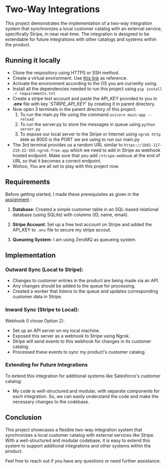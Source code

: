 # Two-Way Integrations

This project demonstrates the implementation of a two-way integration system that synchronizes a local customer catalog with an external service, specifically Stripe, in near real-time. The integration is designed to be extendable for future integrations with other catalogs and systems within the product.

## Running it locally

- Clone the respository using HTTPS or SSH method.
- Create a virtual environment. Use [this link](https://docs.python.org/3/library/venv.html#creating-virtual-environments) as reference.
- Activate the environment according to the OS you are currenlty using.
- Install all the dependencies needed to run this project using `pip install -r requirements.txt`
- Create a stripe test account and paste the API_KEY provided to you in **.env** file with key  '*STRIPE_API_KEY*' by creating it in parent directory.
- Now open 3 terminals in the parent directory of this project:
    1. To run the main.py file using the command `uvicorn main:app --reload`
    2. To run the server.py to store the messages in queue using `python server.py`
    3. To expose our local server to the Stripe or Internet using `ngrok http 8000` as 8000 is the PORT we are using to run our main.py
- The 3rd terminal provides us a random URL similar to `https://1b81-117-219-22-193.ngrok-free.app` which we need to add in Stripe as webhook hosted endpoint. Make sure that you add `/stripe-webhook` at the end of URL so that it becomes a correct endpoint.
- Wohoo, You are all set to play with this project now. 

## Requirements 

Before getting started, I made these prerequisites as given in the [assignment](https://zenskar.notion.site/Zenskar-Assignment-Back-End-Engineer-Intern-c2b28fa7ed0247008197c09d10ff8532) :

1. **Database**: Created a simple customer table in an SQL-based relational database (using SQLite) with columns (ID, name, email).

2. **Stripe Account**: Set up a free test account on Stripe and added the API_KEY to `.env` file to secure my stripe accout.

3. **Queueing System**: I am using ZeroMQ as queueing system.

## Implementation

### Outward Sync (Local to Stripe):

- Changes to customer entries in the product are being made via an API.
- Any changes should be added to the queue for processing.
- Created a worker that listens to the queue and updates corresponding customer data in Stripe.

### Inward Sync (Stripe to Local):

Webhook (I chose Option 2):
- Set up an API server on my local machine.
- Exposed this server as a webhook to Stripe using Ngrok.
- Stripe will send events to this webhook for changes in its customer catalog.
- Processed these events to sync my product's customer catalog.

### Extending for Future Integrations

To extend this integration for additional systems like Salesforce's customer catalog:

- My code is well-structured and modular, with separate components for each integration. So, we can easily understand the code and make the necessary changes to the codebase.


## Conclusion

This project showcases a flexible two-way integration system that synchronizes a local customer catalog with external services like Stripe. With a well-structured and modular codebase, it is easy to extend this system to support additional integrations and other systems within the product.

Feel free to reach out if you have any questions or need further assistance.
